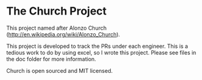 The Church Project
===================

This project named after Alonzo Church (http://en.wikipedia.org/wiki/Alonzo_Church).

This project is developed to track the PRs under each engineer. This is a tedious work to do by using excel,
so I wrote this project. Please see files in the doc folder for more information.

Church is open sourced and MIT licensed.
